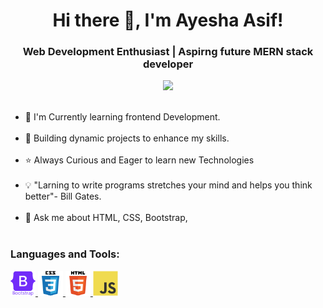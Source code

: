
<h1 align="center">Hi there 👋, I'm Ayesha Asif!</h1>
<h3 align="center">Web Development Enthusiast | Aspirng future MERN stack developer</h3>
 <div align="center"><img   src="https://github.com/AyeshaAsifDev/AyeshaAsifDev/assets/165193330/5d836b28-9f95-4c53-a086-c33e6690eb7e)"> </div> <br>


 
<ul>
<li>🌱 I'm Currently learning frontend Development.</li><br>

<li>🔭 Building dynamic projects to enhance my skills. </li><br>

<li>⭐ Always Curious and Eager to learn new Technologies</li><br>

<li>💡 "Larning to write programs stretches your mind and helps you think better"- Bill Gates.</li><br>

<li>💬 Ask me about HTML, CSS, Bootstrap, </li><br>
</ul>

<h3 align="left">Languages and Tools:</h3>
<p align="left"> <a href="https://getbootstrap.com" target="_blank" rel="noreferrer"> 
<img src="https://raw.githubusercontent.com/devicons/devicon/master/icons/bootstrap/bootstrap-plain-wordmark.svg" alt="bootstrap" width="40" height="40"/> </a> 
<a href="https://www.w3schools.com/css/" target="_blank" rel="noreferrer">
 <img src="https://raw.githubusercontent.com/devicons/devicon/master/icons/css3/css3-original-wordmark.svg" alt="css3" width="40" height="40"/> </a> 
<a href="https://www.w3.org/html/" target="_blank" rel="noreferrer">
 <img src="https://raw.githubusercontent.com/devicons/devicon/master/icons/html5/html5-original-wordmark.svg" alt="html5" width="40" height="40"/> </a> 
<a href="https://developer.mozilla.org/en-US/docs/Web/JavaScript" target="_blank" rel="noreferrer">
 <img src="https://raw.githubusercontent.com/devicons/devicon/master/icons/javascript/javascript-original.svg" alt="javascript" width="40" height="40"/> </a> </p>

